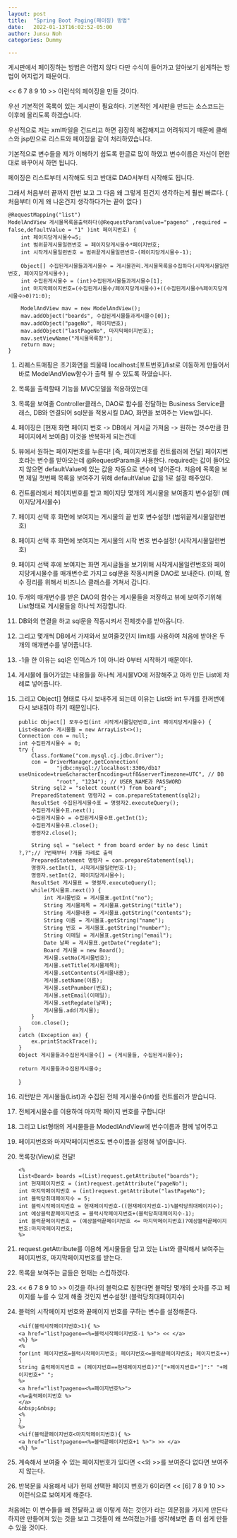 ```yaml
---
layout: post
title:  "Spring Boot Paging(페이징) 방법"
date:   2022-01-13T16:02:52-05:00
author: Junsu Noh
categories: Dummy

---
```


게시판에서 페이징하는 방법은 어렵지 않다 다만 수식이 들어가고 알아보기 쉽게하는 방법이 어지럽기 때문이다.

<< 6 7 8 9 10 >> 이런식의 페이징을 만들 것이다.

우선 기본적인 목록이 있는 게시판이 필요하다. 기본적인 게시판을 만드는 소스코드는 이후에 올리도록 하겠습니다.

우선적으로 저는 xml파일을 건드리고 하면 굉장히 복잡해지고 어려워지기 때문에 클래스와 jsp만으로 리스트와 페이징을 같이 처리하였습니다.

기본적으로 변수들을 제가 이해하기 쉽도록 한글로 많이 하였고 변수이름은 자신이 편한대로 바꾸어서 하면 됩니다.

페이징은 리스트부터 시작해도 되고 반대로 DAO서부터 시작해도 됩니다.

그래서 처음부터 끝까지 한번 보고 그 다음 왜 그렇게 된건지 생각하는게 훨씬 빠르다. ( 처음부터 이게 왜 나온건지 생각하다가는 끝이 없다 )

    @RequestMapping("list")
    ModelAndView 게시물목록을출력하다(@RequestParam(value="pageno" ,required = false,defaultValue = "1" )int 페이지번호) {
    	int 페이지당게시물수=5;
    	int 범위끝게시물일련번호 = 페이지당게시물수*페이지번호;
    	int 시작게시물일련번호 = 범위끝게시물일련번호-(페이지당게시물수-1);
    	
    	Object[] 수집된게시물들과게시물수 = 게시물관리.게시물목록을수집하다(시작게시물일련번호, 페이지당게시물수);
    	int 수집된게시물수 = (int)수집된게시물들과게시물수[1];
    	int 마지막페이지번호=(수집된게시물수/페이지당게시물수)+((수집된게시물수%페이지당게시물수>0)?1:0);
    	
    	ModelAndView mav = new ModelAndView();
    	mav.addObject("boards", 수집된게시물들과게시물수[0]);
    	mav.addObject("pageNo", 페이지번호);
    	mav.addObject("lastPageNo", 마지막페이지번호);
    	mav.setViewName("게시물목록창");
    	return mav;
    }

  



1. 리퀘스트매핑은 초기화면을 띄울때 localhost:[포트번호]/list로 이동하게 만들어서 바로 ModelAndView함수가 출력 될 수 있도록 하였습니다.

2. 목록을 출력할때 기능을 MVC모델을 적용하였는데 

3. 목록을 보여줄 Controller클래스, DAO로 함수를 전달하는 Business Service클래스, DB와 연결되어 sql문을 적용시킬 DAO, 화면을 보여주는 View입니다.





1. 페이징은   [현재 화면 페이지 번호 -> DB에서 게시글 가져옴 -> 원하는 갯수만큼 한페이지에서 보여줌] 이것을 반복하게 되는건데

2. 뷰에서 원하는 페이지번호를 누른다! [즉, 페이지번호를 컨트롤러에 전달] 페이지번호라는 변수를 받아오는데 @RequestParam을 사용한다. required는 값이 들어오지 않으면 defaultValue에 있는 값을 자동으로 변수에 넣어준다. 처음에 목록을 보면 제일 첫번째 목록을 보여주기 위해 defaultValue 값을 1로 설정 해주었다. 

3. 컨트롤러에서 페이지번호를 받고 페이지당 몇개의 게시물을 보여줄지 변수설정! (페이지당게시물수)

4. 페이지 선택 후 화면에 보여지는 게시물의 끝 번호 변수설정! (범위끝게시물일련번호)

5. 페이지 선택 후 화면에 보여지는 게시물의 시작 번호 변수설정! (시작게시물일련번호)

   

6. 페이지 선택 후에 보여지는 화면 게시글들을 보기위해 시작게시물일련번호와 페이지당게시물수를 매개변수로 가지고 sql문을 작동시켜줄 DAO로 보내준다. (이때, 함수 정리를 위해서 비즈니스 클래스를 거쳐서 갑니다.

    

7. 두개의 매개변수를 받은 DAO의 함수는 게시물들을 저장하고 뷰에 보여주기위해 List형태로 게시물들을 하나씩 저장합니다.

   

8. DB와의 연결을 하고 sql문을 작동시켜서 전체갯수를 받아옵니다.

9. 그리고 몇개씩 DB에서 가져와서 보여줄것인지 limit를 사용하여 처음에 받아온 두개의 매개변수를 넣어줍니다.

   

10. -1을 한 이유는 sql은 인덱스가 1이 아니라 0부터 시작하기 때문이다.

    

11. 게시물에 들어가있는 내용들을 하나씩 게시물VO에 저장해주고 아까 만든 List에 차례로 넣어줍니다.

    

12. 그리고 Object[] 형태로 다시 보내주게 되는데 이유는 List와 int 두개를 한꺼번에 다시 보내줘야 하기 때문입니다.

    

        public Object[] 모두수집(int 시작게시물일련번호,int 페이지당게시물수) {
        List<Board> 게시물들 = new ArrayList<>();
        Connection con = null;
        int 수집된게시물수 = 0;
        try {
        	Class.forName("com.mysql.cj.jdbc.Driver");
        	con = DriverManager.getConnection(
        			"jdbc:mysql://localhost:3306/db1?useUnicode=true&characterEncoding=utf8&serverTimezone=UTC", // DB
        			"root", "1234"); // USER_NAME과 PASSWORD
        	String sql2 = "select count(*) from board";
        	PreparedStatement 명령자2 = con.prepareStatement(sql2);
        	ResultSet 수집된게시물수표 = 명령자2.executeQuery();
        	수집된게시물수표.next();
        	수집된게시물수 = 수집된게시물수표.getInt(1);
        	수집된게시물수표.close();
        	명령자2.close();
        	
        	String sql = "select * from board order by no desc limit ?,?";// ?번째부터 ?개를 차례로 출력
        	PreparedStatement 명령자 = con.prepareStatement(sql);
        	명령자.setInt(1, 시작게시물일련번호-1);
        	명령자.setInt(2, 페이지당게시물수); 
        	ResultSet 게시물표 = 명령자.executeQuery();
        	while(게시물표.next()) {
        		int 게시물번호 = 게시물표.getInt("no");
        		String 게시물제목 = 게시물표.getString("title");
        		String 게시물내용 = 게시물표.getString("contents");
        		String 이름 = 게시물표.getString("name");
        		String 번호 = 게시물표.getString("number");
        		String 이메일 = 게시물표.getString("email");
        		Date 날짜 = 게시물표.getDate("regdate");
        		Board 게시물 = new Board();
        		게시물.setNo(게시물번호);
        		게시물.setTitle(게시물제목);
        		게시물.setContents(게시물내용);
        		게시물.setName(이름);
        		게시물.setPnumber(번호);
        		게시물.setEmail(이메일);
        		게시물.setRegdate(날짜);
        		게시물들.add(게시물);
        	}
        	con.close();
        }
        catch (Exception ex) {
        	ex.printStackTrace();
        }
        Object 게시물들과수집된게시물수[] = {게시물들, 수집된게시물수};
        
        return 게시물들과수집된게시물수;

    }

13. 리턴받은 게시물들(List)과 수집된 전체 게시물수(int)를 컨트롤러가 받습니다.

    

14. 전체게시물수를 이용하여 마지막 페이지 번호를 구합니다!

    

15. 그리고 List형태의 게시물들을 ModedlAndView에 변수이름과 함께 넣어주고

    

16. 페이지번호와 마지막페이지번호도 변수이름을 설정해 넣어줍니다.

    

17. 목록창(View)로 전달!

    

        <% 
        List<Board> boards =(List)request.getAttribute("boards"); 
        int 현재페이지번호 = (int)request.getAttribute("pageNo");
        int 마지막페이지번호 = (int)request.getAttribute("lastPageNo");
        int 블럭당최대페이지수 = 5;
        int 블럭시작페이지번호 = 현재페이지번호-((현재페이지번호-1)%블럭당최대페이지수);
        int 예상블럭끝페이지번호 = 블럭시작페이지번호+(블럭당최대페이지수-1);
        int 블럭끝페이지번호 = (예상블럭끝페이지번호 <= 마지막페이지번호)?예상블럭끝페이지번호:마지막페이지번호;
        %>

18. request.getAttribute를 이용해 게시물들을 담고 있는 List와 클릭해서 보여주는 페이지번호, 마지막페이지번호를 받는다.

    

19. 목록을 보여주는 글들은 현재는 스킵하겠다.

    

20. << 6 7 8 9 10 >> 이것을 하나의 블럭으로 칭한다면 블럭당 몇개의 숫자를 주고 페이지를 누를 수 있게 해줄 것인지 변수설정! (블럭당최대페이지수)

    

21. 블럭의 시작페이지 번호와 끝페이지 번호를 구하는 변수를 설정해준다.

    

        <%if(블럭시작페이지번호>1){ %>
        <a href="list?pageno=<%=블럭시작페이지번호-1 %>"> << </a>
        <%} %>
        <%
        for(int 페이지번호=블럭시작페이지번호; 페이지번호<=블럭끝페이지번호; 페이지번호++){
        String 출력페이지번호 = (페이지번호==현재페이지번호)?"["+페이지번호+"]":" "+페이지번호+" ";
        %>
        <a href="list?pageno=<%=페이지번호%>">
        <%=출력페이지번호 %>
        </a>
        &nbsp;&nbsp;
        <%
        }
        %>
        <%if(블럭끝페이지번호<마지막페이지번호){ %>
        <a href="list?pageno=<%=블럭끝페이지번호+1 %>"> >> </a>
        <%} %>

22. 계속해서 보여줄 수 있는 페이지번호가 있다면 <<와 >>를 보여준다 없다면 보여주지 않는다.

    

23. 반복문을 사용해서 내가 현재 선택한 페이지 번호가 6이라면 << [6] 7 8 9 10 >> 이런식으로 보여지게 해준다.

  

  처음에는 이 변수들을 왜 전달하고 왜 이렇게 하는 것인가 라는 의문점을 가지게 만든다 하지만 만들어져 있는 것을 보고 
  그것들이 왜 쓰여졌는가를 생각해보면 좀 더 쉽게 만들 수 있을 것이다.
